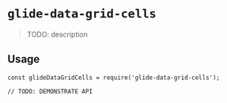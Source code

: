 # `glide-data-grid-cells`

> TODO: description

## Usage

```
const glideDataGridCells = require('glide-data-grid-cells');

// TODO: DEMONSTRATE API
```
